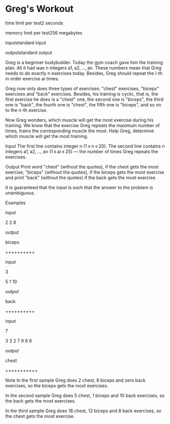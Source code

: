 # Greg's Workout



time limit per test2 seconds

memory limit per test256 megabytes

inputstandard input

outputstandard output


Greg is a beginner bodybuilder. Today the gym coach gave him the training plan. All it had was n integers a1, a2, ..., an. These numbers mean that Greg needs to do exactly n exercises today. Besides, Greg should repeat the i-th in order exercise ai times.

Greg now only does three types of exercises: "chest" exercises, "biceps" exercises and "back" exercises. Besides, his training is cyclic, that is, the first exercise he does is a "chest" one, the second one is "biceps", the third one is "back", the fourth one is "chest", the fifth one is "biceps", and so on to the n-th exercise.

Now Greg wonders, which muscle will get the most exercise during his training. We know that the exercise Greg repeats the maximum number of times, trains the corresponding muscle the most. Help Greg, determine which muscle will get the most training.

Input
The first line contains integer n (1 ≤ n ≤ 20). The second line contains n integers a1, a2, ..., an (1 ≤ ai ≤ 25) — the number of times Greg repeats the exercises.

Output
Print word "chest" (without the quotes), if the chest gets the most exercise, "biceps" (without the quotes), if the biceps gets the most exercise and print "back" (without the quotes) if the back gets the most exercise.

It is guaranteed that the input is such that the answer to the problem is unambiguous.


Examples

input

2
2 8

output

biceps

++++++++++

input

3

5 1 10

output

back

++++++++++

input

7

3 3 2 7 9 6 8

output

chest

+++++++++++

Note
In the first sample Greg does 2 chest, 8 biceps and zero back exercises, so the biceps gets the most exercises.

In the second sample Greg does 5 chest, 1 biceps and 10 back exercises, so the back gets the most exercises.

In the third sample Greg does 18 chest, 12 biceps and 8 back exercises, so the chest gets the most exercise.
